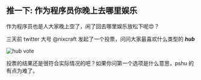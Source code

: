 
推一下: 作为程序员你晚上去哪里娱乐
---

作为程序员也是人大家晚上空了，闲了回去哪里娱乐放松下呢😍？

三天前 twitter 大号 @nixcraft 发起了一个投票，问问大家最喜欢什么类型的 ***hub***

![hub vote](http://cdn2.51ulong.com/18-9-28/84667635.jpg)

投票的结果还是很符合实际情况的吧？如果你问第一个选项是什么意思，pshu 的有点为难了。


<!--stackedit_data:
eyJoaXN0b3J5IjpbLTEwMjI4NTQyMDQsLTE4MDI1MTI4MDAsLT
U1MzkyOTQ2MSwtMTM1MDc5MzY3OV19
-->